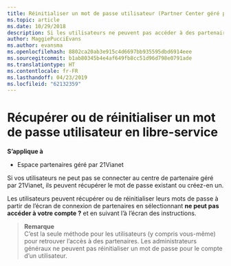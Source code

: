```yaml
---
title: Réinitialiser un mot de passe utilisateur (Partner Center géré par 21Vianet)
ms.topic: article
ms.date: 10/29/2018
description: Si les utilisateurs ne peuvent pas accéder à des partenaires, vous pouvez récupérer ou réinitialiser leurs mots de passe à partir de l’écran de connexion.
author: MaggiePucciEvans
ms.author: evansma
ms.openlocfilehash: 8802ca20ab3e915c4d6697bb935595dbd6914eee
ms.sourcegitcommit: b1ab80345b4e4af649fb8cc51d96d798e0791ade
ms.translationtype: HT
ms.contentlocale: fr-FR
ms.lasthandoff: 04/23/2019
ms.locfileid: "62132359"
---
```

# <a name="user-self-service-password-recover-or-reset"></a>Récupérer ou de réinitialiser un mot de passe utilisateur en libre-service

**S’applique à**

-   Espace partenaires géré par 21Vianet


Si vos utilisateurs ne peut pas se connecter au centre de partenaire géré par 21Vianet, ils peuvent récupérer le mot de passe existant ou créez-en un. 

Les utilisateurs peuvent récupérer ou de réinitialiser leurs mots de passe à partir de l’écran de connexion de partenaires en sélectionnant **ne peut pas accéder à votre compte ?** et en suivant l’à l’écran des instructions. 

>**Remarque**<br>C’est la seule méthode pour les utilisateurs (y compris vous-même) pour retrouver l’accès à des partenaires. Les administrateurs généraux ne peuvent pas réinitialiser un mot de passe pour le compte d’un utilisateur.



 




